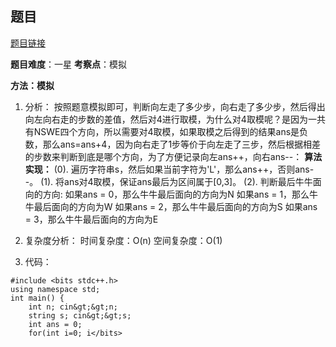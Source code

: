## 题目
[题目链接](https://www.nowcoder.com/practice/fc72d3493d7e4be883e931d507352a4a?tpId=182&tqId=152609&sourceUrl=/exam/oj&channenl=wgithub&fromPut=wgithub)

**题目难度**：一星
**考察点**：模拟

**方法：模拟**
1. 分析：
按照题意模拟即可，判断向左走了多少步，向右走了多少步，然后得出向左向右走的步数的差值，然后对4进行取模，为什么对4取模呢？是因为一共有NSWE四个方向，所以需要对4取模，如果取模之后得到的结果ans是负数，那么ans=ans+4，因为向右走了1步等价于向左走了三步，然后根据相差的步数来判断到底是哪个方向，为了方便记录向左ans++，向右ans--：
**算法实现：**
(0). 遍历字符串s，然后如果当前字符为'L'，那么ans++，否则ans--。
(1). 将ans对4取模，保证ans最后为区间属于[0,3]。
(2). 判断最后牛牛面向的方向:
如果ans = 0，那么牛牛最后面向的方向为N
如果ans = 1，那么牛牛最后面向的方向为W
如果ans = 2，那么牛牛最后面向的方向为S
如果ans = 3，那么牛牛最后面向的方向为E

2. 复杂度分析：
时间复杂度：O(n)
空间复杂度：O(1)

3. 代码：
```
#include <bits stdc++.h>
using namespace std;
int main() {
    int n; cin&gt;&gt;n;
    string s; cin&gt;&gt;s;
    int ans = 0;
    for(int i=0; i</bits>